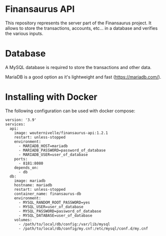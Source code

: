 
# Finansaurus API
This repository represents the server part of the Finansaurus project. It allows to store the transactions, accounts, etc... in a database and verifies the various inputs.

# Database
A MySQL database is required to store the transactions and other data.

MariaDB is a good option as it's lightweight and fast (https://mariadb.com/).

# Installing with Docker
The following configuration can be used with docker compose:
```
version: '3.9'
services:
  api:
    image: wouternivelle/finansaurus-api:1.2.1
    restart: unless-stopped
    environment:
      - MARIADB_HOST=mariadb
      - MARIADB_PASSWORD=password_of_database
      - MARIADB_USER=user_of_database
    ports:
      - 8181:8080
    depends_on:
      - db
  db:
    image: mariadb    
    hostname: mariadb
    restart: unless-stopped
    container_name: finansaurus-db
    environment:
      - MYSQL_RANDOM_ROOT_PASSWORD=yes
      - MYSQL_USER=user_of_database
      - MYSQL_PASSWORD=password_of_database
      - MYSQL_DATABASE=user_of_database
    volumes:
      - /path/to/local/db/config:/var/lib/mysql
      - /path/to/local/db/config/my.cnf:/etc/mysql/conf.d/my.cnf
```
